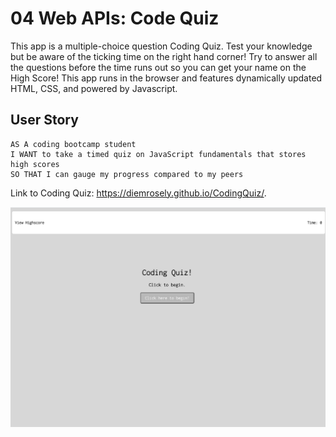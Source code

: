 # 04 Web APIs: Code Quiz

This app is a multiple-choice question Coding Quiz.  Test your knowledge but be aware of the ticking time on the right hand corner!  Try to answer all the questions before the time runs out so you can get your name on the High Score! This app runs in the browser and features dynamically updated HTML, CSS, and powered by Javascript.  

## User Story

```
AS A coding bootcamp student
I WANT to take a timed quiz on JavaScript fundamentals that stores high scores
SO THAT I can gauge my progress compared to my peers
```
Link to Coding Quiz: https://diemrosely.github.io/CodingQuiz/.

![](Images/Quiz.png)



